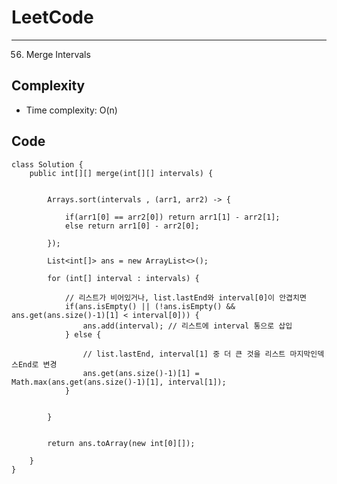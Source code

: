 [//]: # (# Intuition)
<!-- Describe your first thoughts on how to solve this problem. -->


# LeetCode
___
56. Merge Intervals

[//]: # (## Approach)

[//]: # ()
[//]: # (<!-- Describe your approach to solving the problem. -->)

## Complexity

- Time complexity: O(n)   

[//]: # (<!-- Add your time complexity here, e.g. $$O&#40;n&#41;$$ -->)

[//]: # ()
[//]: # ([//]: # &#40;- Space complexity:&#41;)
[//]: # (<!-- Add your space complexity here, e.g. $$O&#40;n&#41;$$ -->)

## Code
```
class Solution {
    public int[][] merge(int[][] intervals) {
        

        Arrays.sort(intervals , (arr1, arr2) -> {

            if(arr1[0] == arr2[0]) return arr1[1] - arr2[1];
            else return arr1[0] - arr2[0];

        });

        List<int[]> ans = new ArrayList<>();

        for (int[] interval : intervals) {

            // 리스트가 비어있거나, list.lastEnd와 interval[0]이 안겹치면
            if(ans.isEmpty() || (!ans.isEmpty() && ans.get(ans.size()-1)[1] < interval[0])) {
                ans.add(interval); // 리스트에 interval 통으로 삽입 
            } else {

                // list.lastEnd, interval[1] 중 더 큰 것을 리스트 마지막인덱스End로 변경
                ans.get(ans.size()-1)[1] = Math.max(ans.get(ans.size()-1)[1], interval[1]);
            }


        }
        

        return ans.toArray(new int[0][]);

    }
}
```